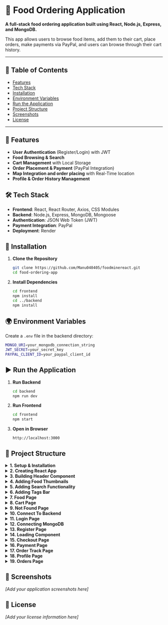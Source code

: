 # 🍔 Food Ordering Application

**A full-stack food ordering application built using React, Node.js, Express, and MongoDB.**

This app allows users to browse food items, add them to their cart, place orders, make payments via PayPal, and users can browse through their cart history.

---

## 📌 Table of Contents
- [Features](#-features)
- [Tech Stack](#-tech-stack)
- [Installation](#-installation)
- [Environment Variables](#-environment-variables)
- [Run the Application](#-run-the-application)
- [Project Structure](#-project-structure)
- [Screenshots](#-screenshots)
- [License](#-license)

---

## 🚀 Features
- **User Authentication** (Register/Login) with JWT  
- **Food Browsing & Search**  
- **Cart Management** with Local Storage  
- **Order Placement & Payment** (PayPal Integration)  
- **Map Integration and order placing** with Real-Time location
- **Profile & Order History Management**  

## 🛠 Tech Stack
- **Frontend**: React, React Router, Axios, CSS Modules  
- **Backend**: Node.js, Express, MongoDB, Mongoose  
- **Authentication**: JSON Web Token (JWT)  
- **Payment Integration**: PayPal  
- **Deployment**: Render  

## 🔧 Installation
1. **Clone the Repository**  
   ```sh
   git clone https://github.com/Manu040405/foodminereact.git
   cd food-ordering-app
   ```

2. **Install Dependencies**
   ```sh
   cd frontend
   npm install
   cd ../backend
   npm install
   ```

## 🌍 Environment Variables
Create a `.env` file in the backend directory:
```sh
MONGO_URI=your_mongodb_connection_string
JWT_SECRET=your_secret_key
PAYPAL_CLIENT_ID=your_paypal_client_id
```

## ▶ Run the Application 
1. **Run Backend**
   ```sh
   cd backend
   npm run dev
   ```
   
2. **Run Frontend**
   ```sh
   cd frontend
   npm start
   ```

3. **Open in Browser**
   ```
   http://localhost:3000
   ```

## 📁 Project Structure

<details>
<summary><b>1. Setup & Installation</b></summary>

- [x] Install [NodeJs](https://nodejs.org/en)
- [x] Install [Visual Studio Code](https://code.visualstudio.com)
- [x] Install [Git](https://git-scm.com)
</details>

<details>
<summary><b>2. Creating React App</b></summary>

- [x] Create React App
- [x] Remove Unnecessary Codes
</details>

<details>
<summary><b>3. Building Header Component</b></summary>

- [x] Add Header.js
- [x] Use Header in App.js
- [x] Install react-router-dom in frontend
- [x] Add header.module.css
- [x] Use BrowserRouter inside index.js
- [x] Update Header.js
- [x] Update header.module.css
</details>

<details>
<summary><b>4. Adding Food Thumbnails</b></summary>

- [x] Add HomePage component
- [x] Add AppRoutes component
- [x] Use AppRoutes in App.js
- [x] Add data.js
- [x] Add food Images
- [x] Add foodService.js
- [x] Update HomePage.js with reducer, food loading and thumbnails
</details>

<details>
<summary><b>5. Adding Search Functionality</b></summary>

- [x] Add Search Route to AppRoutes.js
- [x] Add Search function to foodService.js
- [x] Use Search Inside HomePage.js
- [x] Add Search Component with CSS
</details>

<details>
<summary><b>6. Adding Tags Bar</b></summary>

- [x] Add sample_tags to data.js
- [x] Add getAllTags function to foodService.js
- [x] Add Tags Component with CSS
- [x] Add Tag route to AppRoutes.js
- [x] Add getAllByTag function to foodService.js
</details>

<details>
<summary><b>7. Food Page</b></summary>

- [x] Create FoodPage Component
- [x] Add route to AppRoutes.js
- [x] Add getById function to foodService.js
- [x] Update FoodPage Component with template and styling
</details>

<details>
<summary><b>8. Cart Page</b></summary>

- [x] Create Cart Page Component with CSS
- [x] Add cart route to the Routes
- [x] Create useCart Hook with CartProvider
- [x] Implement cart functionality (add/remove/change quantity)
- [x] Save cart to LocalStorage
</details>

<details>
<summary><b>9. Not Found Page</b></summary>

- [x] Create NotFound Component with CSS
- [x] Add Not Found to HomePage, FoodPage, and CartPage
- [x] Fix Search Issue
</details>

<details>
<summary><b>10. Connect To Backend</b></summary>

- [x] Create backend folder and initialize NPM project
- [x] Set up Express server with Cors
- [x] Create Food Router with APIs
- [x] Connect frontend food service to backend APIs
</details>

<details>
<summary><b>11. Login Page</b></summary>

- [x] Create User Router with JWT authentication
- [x] Create user service for frontend
- [x] Create useAuth hook for authentication state
- [x] Create LoginPage component with custom form elements
</details>

<details>
<summary><b>12. Connecting MongoDB</b></summary>

- [x] Install MongoDB and set up connection
- [x] Create User and Food Models
- [x] Implement database config with seeding
- [x] Update routers to use MongoDB models
</details>

<details>
<summary><b>13. Register Page</b></summary>

- [x] Add Register Page Component
- [x] Add register API to user router
- [x] Implement register functionality in frontend
</details>

<details>
<summary><b>14. Loading Component</b></summary>

- [x] Create useLoading hook with provider
- [x] Create Loading component with animation
- [x] Implement loading interceptor
</details>

<details>
<summary><b>15. Checkout Page</b></summary>

- [x] Create Checkout Page component with order items list
- [x] Implement Maps Component with leaflet
- [x] Create Order router with authentication
- [x] Connect frontend to backend order service
</details>

<details>
<summary><b>16. Payment Page</b></summary>

- [x] Create PaymentPage component
- [x] Update Order Router with payment APIs
- [x] Implement PayPal integration
</details>

<details>
<summary><b>17. Order Track Page</b></summary>

- [x] Create Order Track Page with status visualization
- [x] Implement DateTime Component
- [x] Set up map with delivery tracking
- [x] Add order tracking API
</details>

<details>
<summary><b>18. Profile Page</b></summary>

- [x] Create ProfilePage Component
- [x] Implement profile update functionality
- [x] Create password change component
- [x] Add profile APIs to user router
</details>

<details>
<summary><b>19. Orders Page</b></summary>

- [x] Create Orders Page with order history
- [x] Update Order Service with listing functions
- [x] Add order history APIs
</details>

## 📸 Screenshots
*[Add your application screenshots here]*

## 📄 License
*[Add your license information here]*
